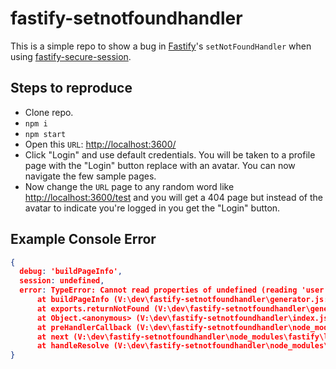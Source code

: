 # fastify-setnotfoundhandler

This is a simple repo to show a bug in [Fastify](https://fastify.dev/)'s `setNotFoundHandler` when using [fastify-secure-session](https://github.com/fastify/fastify-secure-session).

## Steps to reproduce

- Clone repo.
- `npm i`
- `npm start`
- Open this `URL`: [http://localhost:3600/](http://localhost:3600/)
- Click "Login" and use default credentials. You will be taken to a profile page with the "Login" button replace with an avatar. You can now navigate the few sample pages.
- Now change the `URL` page to any random word like [http://localhost:3600/test](http://localhost:3600/test) and you will get a 404 page but instead of the avatar to indicate you're logged in you get the "Login" button.

## Example Console Error

```json
{
  debug: 'buildPageInfo',
  session: undefined,
  error: TypeError: Cannot read properties of undefined (reading 'user')
      at buildPageInfo (V:\dev\fastify-setnotfoundhandler\generator.js:119:47)
      at exports.returnNotFound (V:\dev\fastify-setnotfoundhandler\generator.js:140:11)
      at Object.<anonymous> (V:\dev\fastify-setnotfoundhandler\index.js:37:3)
      at preHandlerCallback (V:\dev\fastify-setnotfoundhandler\node_modules\fastify\lib\handleRequest.js:138:37)
      at next (V:\dev\fastify-setnotfoundhandler\node_modules\fastify\lib\hooks.js:233:9)
      at handleResolve (V:\dev\fastify-setnotfoundhandler\node_modules\fastify\lib\hooks.js:250:7)
}
```
